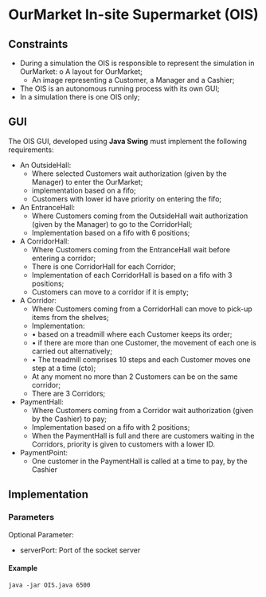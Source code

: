 # OurMarket In-site Supermarket (OIS)
## Constraints
- During a simulation the OIS is responsible to represent the simulation in OurMarket: o A layout for OurMarket;
  - An image representing a Customer, a Manager and a Cashier;
- The OIS is an autonomous running process with its own GUI;
- In a simulation there is one OIS only;

## GUI
The OIS GUI, developed using <b>Java Swing</b> must implement the following requirements:

- An OutsideHall:
  - Where selected Customers wait authorization (given by the Manager) to enter the OurMarket;
  - implementation based on a fifo;
  - Customers with lower id have priority on entering the fifo;
- An EntranceHall:
  - Where Customers coming from the OutsideHall wait authorization (given by the Manager) to go to the CorridorHall;
  - Implementation based on a fifo with 6 positions;
- A CorridorHall:
  - Where Customers coming from the EntranceHall wait before entering a corridor;
  - There is one CorridorHall for each Corridor;
  - Implementation of each CorridorHall is based on a fifo with 3 positions;
  - Customers can move to a corridor if it is empty;
- A Corridor:
  - Where Customers coming from a CorridorHall can move to pick-up items from the shelves;
  - Implementation:
  -  • based on a treadmill where each Customer keeps its order;
  -  • if there are more than one Customer, the movement of each one is carried out alternatively;
  -  • The treadmill comprises 10 steps and each Customer moves one step at a time (cto);
  - At any moment no more than 2 Customers can be on the same corridor;
  - There are 3 Corridors;
- PaymentHall:
  - Where Customers coming from a Corridor wait authorization (given by the Cashier) to pay;
  - Implementation based on a fifo with 2 positions;
  - When the PaymentHall is full and there are customers waiting in the Corridors, priority is given to customers with a lower ID.
- PaymentPoint:
  - One customer in the PaymentHall is called at a time to pay, by the Cashier

## Implementation
### Parameters
Optional Parameter:
- serverPort: Port of the socket server
#### Example
```
java -jar OIS.java 6500
```
